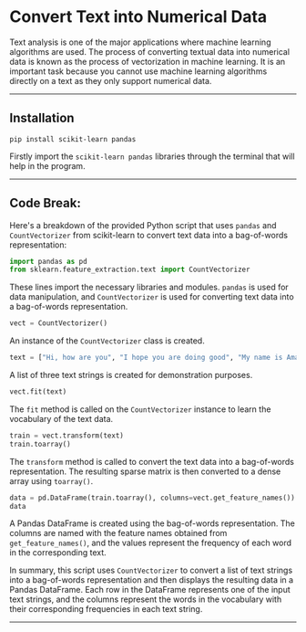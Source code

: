 # Convert Text into Numerical Data

Text analysis is one of the major applications where machine learning algorithms are used. The process of converting textual data into numerical data is known as the process of vectorization in machine learning. It is an important task because you cannot use machine learning algorithms directly on a text as they only support numerical data.

-----

## Installation

```
pip install scikit-learn pandas
```
Firstly import the `scikit-learn pandas` libraries through the terminal that will help in the program.

-----

## Code Break:

Here's a breakdown of the provided Python script that uses `pandas` and `CountVectorizer` from scikit-learn to convert text data into a bag-of-words representation:

```python
import pandas as pd
from sklearn.feature_extraction.text import CountVectorizer
```

These lines import the necessary libraries and modules. `pandas` is used for data manipulation, and `CountVectorizer` is used for converting text data into a bag-of-words representation.

```python
vect = CountVectorizer()
```

An instance of the `CountVectorizer` class is created.

```python
text = ["Hi, how are you", "I hope you are doing good", "My name is Aman Kharwal"]
```

A list of three text strings is created for demonstration purposes.

```python
vect.fit(text)
```

The `fit` method is called on the `CountVectorizer` instance to learn the vocabulary of the text data.

```python
train = vect.transform(text)
train.toarray()
```

The `transform` method is called to convert the text data into a bag-of-words representation. The resulting sparse matrix is then converted to a dense array using `toarray()`.

```python
data = pd.DataFrame(train.toarray(), columns=vect.get_feature_names())
data
```

A Pandas DataFrame is created using the bag-of-words representation. The columns are named with the feature names obtained from `get_feature_names()`, and the values represent the frequency of each word in the corresponding text.

In summary, this script uses `CountVectorizer` to convert a list of text strings into a bag-of-words representation and then displays the resulting data in a Pandas DataFrame. Each row in the DataFrame represents one of the input text strings, and the columns represent the words in the vocabulary with their corresponding frequencies in each text string.

-----